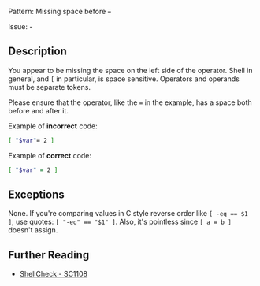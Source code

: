 Pattern: Missing space before `=`

Issue: -

## Description

You appear to be missing the space on the left side of the operator. Shell in general, and `[` in particular, is space sensitive. Operators and operands must be separate tokens. 

Please ensure that the operator, like the `=` in the example, has a space both before and after it.

Example of **incorrect** code:

```sh
[ "$var"= 2 ]
```

Example of **correct** code:

```sh
[ "$var" = 2 ]
```
## Exceptions

None. If you're comparing values in C style reverse order like `[ -eq == $1 ]`, use quotes: `[ "-eq" == "$1" ]`. Also, it's pointless since `[ a = b ]` doesn't assign.

## Further Reading

* [ShellCheck - SC1108](https://github.com/koalaman/shellcheck/wiki/SC1108)
